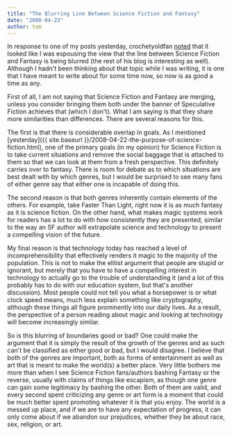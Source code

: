 ```yaml
---
title: "The Blurring Line Between Science Fiction and Fantasy"
date: "2008-04-23"
author: tom
---
```


In response to one of my posts yesterday, crochetyoldfan [noted](http://crotchetyoldfan.wordpress.com/2008/04/23/quickies/) that it looked like I was espousing the view that the line between Science Fiction and Fantasy is being blurred (the rest of his blog is interesting as well). Although I hadn't been thinking about that topic while I was writing, it is one that I have meant to write about for some time now, so now is as good a time as any.

First of all, I am not saying that Science Fiction and Fantasy are merging, unless you consider bringing them both under the banner of Speculative Fiction achieves that (which I don't). What I am saying is that they share more similarities than differences. There are several reasons for this.

The first is that there is considerable overlap in goals. As I mentioned [yesterday]({{ site.baseurl }}/2008-04-22-the-purpose-of-science-fiction.html), one of the primary goals (in my opinion) for Science Fiction is to take current situations and remove the social baggage that is attached to them so that we can look at them from a fresh perspective. This definitely carries over to fantasy. There is room for debate as to which situations are best dealt with by which genres, but I would be surprised to see many fans of either genre say that either one is incapable of doing this.

The second reason is that both genres inherently contain elements of the others. For example, take Faster Than Light, right now it is as much fantasy as it is science fiction. On the other hand, what makes magic systems work for readers has a lot to do with how consistently they are presented, similar to the way an SF author will extrapolate science and technology to present a compelling vision of the future.

My final reason is that technology today has reached a level of incomprehensibility that effectively renders it magic to the majority of the population. This is not to make the elitist argument that people are stupid or ignorant, but merely that you have to have a compelling interest in technology to actually go to the trouble of understanding it (and a lot of this probably has to do with our education system, but that's another discussion). Most people could not tell you what a horsepower is or what clock speed means, much less explain something like cryptography, although these things all figure prominently into our daily lives. As a result, the perspective of a person reading about magic and looking at technology will become increasingly similar.

So is this blurring of boundaries good or bad? One could make the argument that it is simply the result of the growth of the genres and as such can't be classified as either good or bad, but I would disagree. I believe that both of the genres are important, both as forms of entertainment as well as art that is meant to make the world(s) a better place. Very little bothers me more than when I see Science Fiction fans/authors bashing Fantasy or the reverse, usually with claims of things like escapism, as though one genre can gain some legitimacy by bashing the other. Both of them are valid, and every second spent criticizing any genre or art form is a moment that could be much better spent promoting whatever it is that you enjoy. The world is a messed up place, and if we are to have any expectation of progress, it can only come about if we abandon our prejudices, whether they be about race, sex, religion, or art.
